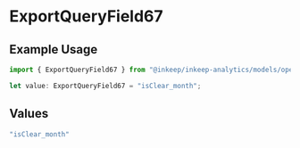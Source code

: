 # ExportQueryField67

## Example Usage

```typescript
import { ExportQueryField67 } from "@inkeep/inkeep-analytics/models/operations";

let value: ExportQueryField67 = "isClear_month";
```

## Values

```typescript
"isClear_month"
```
